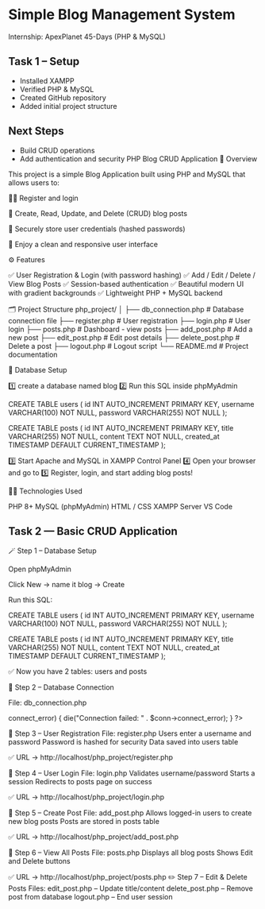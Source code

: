 # Simple Blog Management System

Internship: ApexPlanet 45-Days (PHP & MySQL)

## Task 1 – Setup
- Installed XAMPP
- Verified PHP & MySQL
- Created GitHub repository
- Added initial project structure

## Next Steps
- Build CRUD operations
- Add authentication and security
PHP Blog CRUD Application
📖 Overview

This project is a simple Blog Application built using PHP and MySQL that allows users to:

🧑‍💻 Register and login

📝 Create, Read, Update, and Delete (CRUD) blog posts

🔐 Securely store user credentials (hashed passwords)

🎨 Enjoy a clean and responsive user interface

⚙️ Features

✅ User Registration & Login (with password hashing)
✅ Add / Edit / Delete / View Blog Posts
✅ Session-based authentication
✅ Beautiful modern UI with gradient backgrounds
✅ Lightweight PHP + MySQL backend

🗂️ Project Structure
php_project/
│
├── db_connection.php     # Database connection file
├── register.php          # User registration
├── login.php             # User login
├── posts.php             # Dashboard - view posts
├── add_post.php          # Add a new post
├── edit_post.php         # Edit post details
├── delete_post.php       # Delete a post
├── logout.php            # Logout script
└── README.md             # Project documentation

🧱 Database Setup

1️⃣ create a database named blog
2️⃣ Run this SQL inside phpMyAdmin

CREATE TABLE users (
  id INT AUTO_INCREMENT PRIMARY KEY,
  username VARCHAR(100) NOT NULL,
  password VARCHAR(255) NOT NULL
);

CREATE TABLE posts (
  id INT AUTO_INCREMENT PRIMARY KEY,
  title VARCHAR(255) NOT NULL,
  content TEXT NOT NULL,
  created_at TIMESTAMP DEFAULT CURRENT_TIMESTAMP
);

3️⃣ Start Apache and MySQL in XAMPP Control Panel
4️⃣ Open your browser and go to
5️⃣ Register, login, and start adding blog posts!

🧑‍💻 Technologies Used

PHP 8+
MySQL (phpMyAdmin)
HTML / CSS
XAMPP Server
VS Code

## Task 2 — Basic CRUD Application


🪄 Step 1 – Database Setup

Open phpMyAdmin

Click New → name it blog → Create

Run this SQL:

CREATE TABLE users (
  id INT AUTO_INCREMENT PRIMARY KEY,
  username VARCHAR(100) NOT NULL,
  password VARCHAR(255) NOT NULL
);

CREATE TABLE posts (
  id INT AUTO_INCREMENT PRIMARY KEY,
  title VARCHAR(255) NOT NULL,
  content TEXT NOT NULL,
  created_at TIMESTAMP DEFAULT CURRENT_TIMESTAMP
);


✅ Now you have 2 tables: users and posts

🔌 Step 2 – Database Connection

File: db_connection.php

<?php
$servername = "localhost";
$username = "root";
$password = "";
$dbname = "blog";

$conn = new mysqli($servername, $username, $password, $dbname);

if ($conn->connect_error) {
  die("Connection failed: " . $conn->connect_error);
}
?>

👤 Step 3 – User Registration
File: register.php
Users enter a username and password
Password is hashed for security
Data saved into users table

✅ URL → http://localhost/php_project/register.php

🔐 Step 4 – User Login
File: login.php
Validates username/password
Starts a session
Redirects to posts page on success

✅ URL → http://localhost/php_project/login.php

📝 Step 5 – Create Post
File: add_post.php
Allows logged-in users to create new blog posts
Posts are stored in posts table

✅ URL → http://localhost/php_project/add_post.php

📜 Step 6 – View All Posts
File: posts.php
Displays all blog posts
Shows Edit and Delete buttons

✅ URL → http://localhost/php_project/posts.php
✏️ Step 7 – Edit & Delete Posts
Files:
edit_post.php – Update title/content
delete_post.php – Remove post from database
logout.php – End user session




